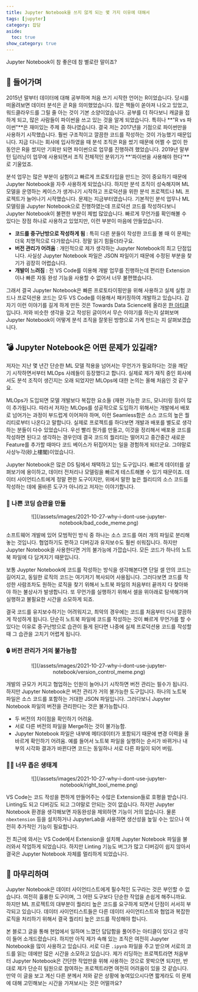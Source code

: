 ```yaml
---
title: Jupyter Notebook을 쓰지 않게 되는 몇 가지 이유에 대해서
tags: [jupyter]
category: 잡담
aside:
  toc: true
show_category: true
---
```


Jupyter Notebook이 참 좋은데 참 별로란 말이죠?

<!--more-->


## 🛴 **들어가며**

2015년 말부터 데이터에 대해 공부하며 처음 쓰기 시작한 언어는 R이었습니다. 당시를 떠올려보면 데이터 분석은 곧 R을 의미했었습니다. 많은 책들이 쏟아져 나오고 있었고, 워드클라우드를 그릴 줄 아는 것이 기본 소양이었습니다. 공부를 더 하다보니 캐글을 접하게 되고, 많은 사람들이 파이썬을 쓰고 있는 것을 알게 되었습니다. 특히나 **"R vs 파이썬"**은 재미있는 주제 중 하나였습니다.
결국 저는 2017년을 기점으로 파이썬만을 사용하기 시작했습니다. 훨씬 구조적이고 깔끔한 코드를 작성하는 것이 가능했기 때문입니다. 지금 다니는 회사에 입사하였을 때 분석 조직은 R을 썼기 때문에 어쩔 수 없이 한동안은 R을 썼지만 기회만 되면 파이썬으로 업무를 진행하려 했었습니다. 2019년 말부턴 딥러닝이 업무에 사용되면서 조직 전체적인 분위기가 **'파이썬을 사용해야 한다'**로 기울었죠.

분석 업무는 많은 부분이 실험이고 빠르게 프로토타입을 만드는 것이 중요하기 때문에 Jupyter Notebook을 자주 사용하게 되었습니다. 하지만 분석 조직이 성숙해지며 ML 모델을 운영하는 케이스가 생겨나기 시작하고 프로덕션을 위한 분석 프로젝트나 ML 프로젝트가 늘어나기 시작했습니다. 문제는 지금부터였습니다. 기본적인 분석 업무나 ML 모델링을 Jupyter Notebook으로 진행하였는데 프로덕션 코드를 작성하다보니 Jupyter Notebook이 불편한 부분이 제법 많았습니다. 빠르게 무언가를 확인해볼 수 있다는 장점 하나로 사용하고 있었지만, 이런 부분이 마음에 안들었습니다.

- **코드를 중구난방으로 작성하게 됨**
: 특히 다른 분들이 작성한 코드를 볼 때 이 문제는 더욱 치명적으로 다가왔습니다. 정말 읽기 힘들더라구요.
- **버전 관리가 어려움**
: 개인적으로 제가 생각하는 Jupyter Notebook의 최고 단점입니다. 사실상 Jupyter Notebook 파일은 JSON 파일이기 때문에 수정된 부분을 찾기가 굉장히 어렵습니다.
- **개발이 느려짐**
: 전 VS Code를 이용해 개발 업무를 진행하는데 편리한 Extension이나 빠른 자동 완성 기능을 사용할 수 없어서 너무 불편했습니다.

그래서 결국 Jupyter Notebook은 빠른 프로토타이핑만을 위해 사용하고 실제 실험 코드나 프로덕션용 코드는 모두 VS Code를 이용해서 패키징하여 개발하고 있습니다. 갑자기 이런 이야기를 길게 하게 만든 것은 Towards Data Science에 올라온 [한 아티클](https://towardsdatascience.com/3-reasons-why-jupyter-notebook-is-steering-your-team-the-wrong-way-abb53cc46823)입니다. 저와 비슷한 생각을 갖고 작성된 글이어서 무슨 이야기를 하는지 살펴보며 Jupyter Notebook이 어떻게 분석 조직을 잘못된 방향으로 가게 만드는 지 살펴보겠습니다.

## 💣 Jupyter Notebook은 어떤 문제가 있길래?

저자는 지난 몇 년간 단순한 ML 모델 적용을 넘어서는 무언가가 필요하다는 것을 깨닫기 시작하면서부터 MLOps 사례들이 등장했다고 합니다. 실제로 제가 재직 중인 회사에서도 분석 조직이 생긴지는 오래 되었지만 MLOps에 대한 논의는 올해 처음인 것 같구요.

MLOps가 도입되면 모델 개발보다 복잡한 요소들 (재현 가능한 코드, 모니터링 등)이 많이 추가됩니다. 따라서 저자는 MLOps를 성공적으로 도입하기 위해서는 개발에서 배포로 넘어가는 과정이 부드럽게 이어져야 하며, 이런 Seamless함은 소스 코드의 높은 퀄리티로부터 나온다고 말합니다. 실제로 프로젝트를 하다보면 개발과 배포를 별도로 생각하는 분들이 다수 있었습니다. 우선 빨리 뭔가를 만들고, 이것을 정리해서 배포용 코드를 작성하면 된다고 생각하는 경우인데 결국 코드의 퀄리티는 떨어지고 중간중간 새로운 Feature를 추가할 때마다 코드 베이스가 뒤집어지는 일을 경험하게 되더군요. 그야말로 사상누각(砂上樓閣)이었습니다.

Jupyter Notebook은 많은 DS 팀에서 채택하고 있는 도구입니다. 빠르게 데이터를 살펴보기에 용이하고, 데이터 전처리나 모델링을 빠르게 테스트해볼 수 있기 때문이죠. 데이터 사이언티스트에게 정말 편한 도구이지만, 위에서 말한 높은 퀄리티의 소스 코드를 작성하는 데에 올바른 도구가 아니라고 저자는 이야기합니다.

### 🧶 나쁜 코딩 습관을 만듦

<div align="center" markdown="1">
  ![](/assets/images/2021-10-27-why-i-dont-use-jupyter-notebook/bad_code_meme.png)
</div>

소프트웨어 개발에 있어 모범적인 방식 중 하나는 소스 코드를 여러 개의 파일로 분리해놓는 것입니다. 협업하기도 편하고 디버깅과 유지보수도 훨씬 쉬워집니다. 하지만 Jupyter Notebook을 사용한다면 거의 불가능에 가깝습니다. 모든 코드가 하나의 노트북 파일에 다 담겨지기 때문입니다.

보통 Juypter Notebook에 코드를 작성하는 방식을 생각해본다면 단일 셀 안의 코드는 길어지고, 동일한 로직의 코드는 여기저기 복사되어 사용됩니다. 그러다보면 코드를 작성한 사람조차도 원하는 로직을 찾기 위해서 노트북 파일의 처음부터 끝까지 다 찾아봐야 하는 불상사가 발생합니다. 또 무언가를 실행하기 위해서 셀을 위아래로 탐색해가며 실행하고 불필요한 시간을 소모하게 되죠.

결국 코드를 유지보수하기는 어려워지고, 최악의 경우에는 코드를 처음부터 다시 깔끔하게 작성하게 됩니다. 단순히 노트북 파일에 코드를 작성하는 것이 빠르게 무언가를 할 수 있다는 이유로 중구난방으로 습관이 들게 된다면 나중에 실제 프로덕션용 코드를 작성할 때 그 습관을 고치기 어렵게 됩니다.

### 🔒 버전 관리가 거의 불가능함

<div align="center" markdown="1">
  ![](/assets/images/2021-10-27-why-i-dont-use-jupyter-notebook/version_control_meme.png)
</div>

개발의 규모가 커지고 협업하는 인원이 늘어나기 시작하면 버전 관리는 필수가 됩니다. 하지만 Jupyter Notebook은 버전 관리가 거의 불가능한 도구입니다. 하나의 노트북 파일은 소스 코드를 포함하는 거대한 JSON 파일입니다. 그러다보니 Jupyter Notebook 파일의 버전을 관리한다는 것은 불가능합니다.

- 두 버전의 차이점을 확인하기 어려움.
- 서로 다른 버전의 파일을 Merge하는 것이 불가능함.
- Jupyter Notebook 파일은 내부에 메타데이터가 포함되기 때문에 변경 이력을 올바르게 확인하기 어려움.
예를 들어서 노트북 파일을 실행하는 순서가 바뀌거나 내부의 시각화 결과가 바뀐다면 코드는 동일하나 서로 다른 파일이 되어 버림.

### 🤷‍♂️ 너무 좁은 생태계

<div align="center" markdown="1">
  ![](/assets/images/2021-10-27-why-i-dont-use-jupyter-notebook/right_tool_meme.png)
</div>

VS Code는 코드 작성을 편하게 만들어주는 수많은 Extension들로 호평을 받습니다. Linting도 되고 디버깅도 되고 그야말로 안되는 것이 없습니다. 하지만 Jupyter Notebook 환경을 생각해보면 자동완성을 제외하면 기능이 거의 없습니다. 물론 `nbextension` 등을 설치하거나 JupyterLab을 사용하면 생산성을 높일 수는 있으나 여전히 추가적인 기능이 필요합니다. 

전 최근에 와서는 VS Code에서 Extension을 설치해 Jupyter Notebook 파일을 불러와서 작업하게 되었습니다. 하지만 Linting 기능도 버그가 많고 디버깅이 쉽지 않아서 결국은 Jupyter Notebook 자체를 멀리하게 되었습니다.

## 🙏 마무리하며

Jupyter Notebook은 데이터 사이언티스트에게 필수적인 도구라는 것은 부인할 수 없습니다. 여전히 훌륭한 도구이며, 그 어떤 도구보다 단순한 작업을 손쉽게 해주니까요. 하지만 ML 프로젝트의 대부분이 퀄리티 높은 코드를 요구하게 되면서 단점이 서서히 부각되고 있습니다. 데이터 사이언티스트들은 다른 데이터 사이언티스트와 협업과 복잡한 로직을 처리하기 위해서 결국 퀄리티 높은 코드를 작성해야 합니다. 

본 블로그 글을 통해 현업에서 일하며 느꼈던 답답함을 풀어주는 아티클이 있다고 생각이 들어 소개드렸습니다. 하지만 아직 제가 속해 있는 조직은 여전히 Jupyter Notebook을 많이 사용하고 있습니다. 서로 다른 `.ipynb` 파일을 주고 받으며 서로의 코드를 읽는 데에만 많은 시간을 소모하고 있습니다. 제가 리딩하는 프로젝트라면 처음부터 Jupyter Notebook은 간단한 작업만을 위해 사용하는 것으로 못박으면 되지만, 반대로 제가 단순히 팀원으로 참여하는 프로젝트라면 여전히 어려움이 있을 것 같습니다. 만약 이 글을 보고 계신 다른 분께서 저와 같은 상황에 놓여있으시다면 짧게라도 이 문제에 대해 고민해보는 시간을 가져보시는 것은 어떨까요?